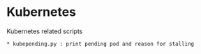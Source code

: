 # Kubernetes

  Kubernetes related scripts

    * kubepending.py : print pending pod and reason for stalling 
